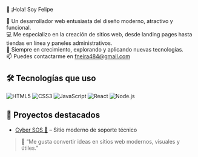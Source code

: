 👋 ¡Hola! Soy Felipe

🎨 Un desarrollador web entusiasta del diseño moderno, atractivo y funcional.  
💻 Me especializo en la creación de sitios web, desde landing pages hasta tiendas en línea y paneles administrativos.  
🚀 Siempre en crecimiento, explorando y aplicando nuevas tecnologías.  
📫 Puedes contactarme en fneira484@gmail.com


## 🛠️ Tecnologías que uso
![HTML5](https://img.shields.io/badge/-HTML5-E34F26?style=flat&logo=html5&logoColor=white)
![CSS3](https://img.shields.io/badge/-CSS3-1572B6?style=flat&logo=css3&logoColor=white)
![JavaScript](https://img.shields.io/badge/-JavaScript-F7DF1E?style=flat&logo=javascript&logoColor=black)
![React](https://img.shields.io/badge/-React-20232A?style=flat&logo=react)
![Node.js](https://img.shields.io/badge/-Node.js-339933?style=flat&logo=node.js&logoColor=white)

## 🚀 Proyectos destacados
- [Cyber SOS 🔧](https://cyber-sos.netlify.app/) – Sitio moderno de soporte técnico

> 💬 “Me gusta convertir ideas en sitios web modernos, visuales y útiles.”
